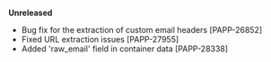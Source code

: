 **Unreleased**
* Bug fix for the extraction of custom email headers [PAPP-26852]
* Fixed URL extraction issues [PAPP-27955]
* Added 'raw_email' field in container data [PAPP-28338]